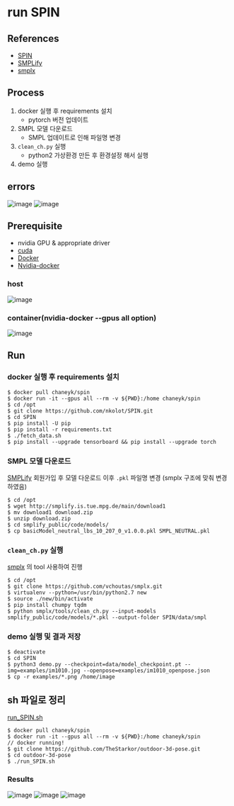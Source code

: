 # run SPIN

## References
- [SPIN](https://github.com/nkolot/SPIN)
- [SMPLify](http://smplify.is.tue.mpg.de/)
- [smplx](https://github.com/vchoutas/smplx)

## Process
1. docker 실행 후 requirements 설치
    - pytorch 버전 업데이트
2. SMPL 모델 다운로드
    - SMPL 업데이트로 인해 파일명 변경
3. `clean_ch.py` 실행
    - python2 가상환경 만든 후 환경설정 해서 실행
4. demo 실행

## errors
![image](https://user-images.githubusercontent.com/45455072/93907716-aa935680-fd38-11ea-80b7-3973018d005f.png)
![image](https://user-images.githubusercontent.com/45455072/93907777-bda62680-fd38-11ea-9f2b-3019bc139dea.png)

## Prerequisite
- nvidia GPU & appropriate driver
- [cuda](https://developer.nvidia.com/cuda-toolkit)
- [Docker](https://www.docker.com/)
- [Nvidia-docker](https://github.com/NVIDIA/nvidia-docker)

### host
![image](https://user-images.githubusercontent.com/45455072/93907431-47a1bf80-fd38-11ea-8872-c91bbce46cb4.png)
### container(nvidia-docker --gpus all option)
![image](https://user-images.githubusercontent.com/45455072/93907518-62743400-fd38-11ea-868f-eaff53631951.png)

## Run

### docker 실행 후 requirements 설치
```
$ docker pull chaneyk/spin
$ docker run -it --gpus all --rm -v ${PWD}:/home chaneyk/spin
$ cd /opt
$ git clone https://github.com/nkolot/SPIN.git
$ cd SPIN
$ pip install -U pip
$ pip install -r requirements.txt
$ ./fetch_data.sh
$ pip install --upgrade tensorboard && pip install --upgrade torch
```

### SMPL 모델 다운로드
[SMPLify](http://smplify.is.tue.mpg.de/) 회원가입 후 모델 다운로드 이후 `.pkl` 파일명 변경 (smplx 구조에 맞춰 변경 하였음)
```
$ cd /opt
$ wget http://smplify.is.tue.mpg.de/main/download1
$ mv download1 download.zip
$ unzip download.zip
$ cd smplify_public/code/models/
$ cp basicModel_neutral_lbs_10_207_0_v1.0.0.pkl SMPL_NEUTRAL.pkl
```

###  `clean_ch.py` 실행
[smplx](https://github.com/vchoutas/smplx) 의 tool 사용하여 진행
```
$ cd /opt
$ git clone https://github.com/vchoutas/smplx.git
$ virtualenv --python=/usr/bin/python2.7 new
$ source ./new/bin/activate
$ pip install chumpy tqdm
$ python smplx/tools/clean_ch.py --input-models smplify_public/code/models/*.pkl --output-folder SPIN/data/smpl
```

### demo 실행 및 결과 저장
```
$ deactivate
$ cd SPIN
$ python3 demo.py --checkpoint=data/model_checkpoint.pt --img=examples/im1010.jpg --openpose=examples/im1010_openpose.json
$ cp -r examples/*.png /home/image
```

## sh 파일로 정리
[run_SPIN.sh](https://github.com/TheStarkor/outdoor-3d-pose/blob/master/demo/run_SPIN.sh)
```
$ docker pull chaneyk/spin
$ docker run -it --gpus all --rm -v ${PWD}:/home chaneyk/spin
// docker running!
$ git clone https://github.com/TheStarkor/outdoor-3d-pose.git
$ cd outdoor-3d-pose
$ ./run_SPIN.sh
```

### Results
![image](https://user-images.githubusercontent.com/45455072/93907329-280a9700-fd38-11ea-8b30-60266d9ce59f.png)
![image](https://user-images.githubusercontent.com/45455072/93908392-84ba8180-fd39-11ea-9fc1-e1fd88c86fea.png)
![image](https://user-images.githubusercontent.com/45455072/93908460-9ac84200-fd39-11ea-96a6-dcf6dab64d92.png)
